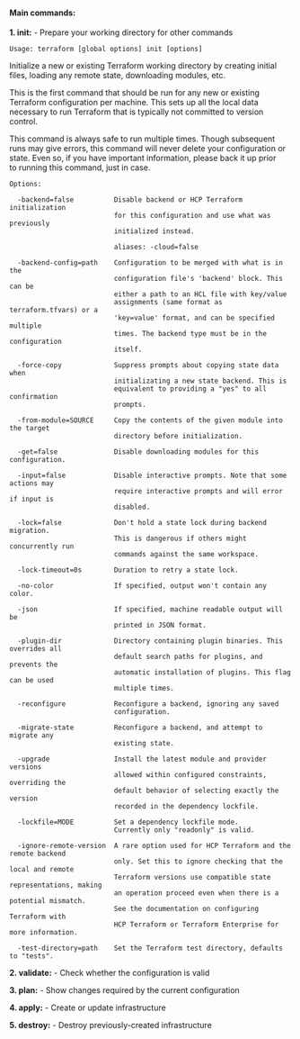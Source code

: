 #### Main commands:

**1. init:**          - Prepare your working directory for other commands
```
Usage: terraform [global options] init [options]
```
  Initialize a new or existing Terraform working directory by creating 
  initial files, loading any remote state, downloading modules, etc.   

  This is the first command that should be run for any new or existing 
  Terraform configuration per machine. This sets up all the local data 
  necessary to run Terraform that is typically not committed to version
  control.

  This command is always safe to run multiple times. Though subsequent runs
  may give errors, this command will never delete your configuration or
  state. Even so, if you have important information, please back it up prior        
  to running this command, just in case.
  
```
Options:

  -backend=false          Disable backend or HCP Terraform initialization
                          for this configuration and use what was previously        
                          initialized instead.

                          aliases: -cloud=false

  -backend-config=path    Configuration to be merged with what is in the
                          configuration file's 'backend' block. This can be
                          either a path to an HCL file with key/value
                          assignments (same format as terraform.tfvars) or a        
                          'key=value' format, and can be specified multiple
                          times. The backend type must be in the configuration      
                          itself.

  -force-copy             Suppress prompts about copying state data when
                          initializating a new state backend. This is
                          equivalent to providing a "yes" to all confirmation       
                          prompts.

  -from-module=SOURCE     Copy the contents of the given module into the target     
                          directory before initialization.

  -get=false              Disable downloading modules for this configuration.       

  -input=false            Disable interactive prompts. Note that some actions may   
                          require interactive prompts and will error if input is    
                          disabled.

  -lock=false             Don't hold a state lock during backend migration.
                          This is dangerous if others might concurrently run        
                          commands against the same workspace.

  -lock-timeout=0s        Duration to retry a state lock.

  -no-color               If specified, output won't contain any color.

  -json                   If specified, machine readable output will be
                          printed in JSON format.

  -plugin-dir             Directory containing plugin binaries. This overrides all  
                          default search paths for plugins, and prevents the        
                          automatic installation of plugins. This flag can be used  
                          multiple times.

  -reconfigure            Reconfigure a backend, ignoring any saved
                          configuration.

  -migrate-state          Reconfigure a backend, and attempt to migrate any
                          existing state.

  -upgrade                Install the latest module and provider versions
                          allowed within configured constraints, overriding the
                          default behavior of selecting exactly the version
                          recorded in the dependency lockfile.

  -lockfile=MODE          Set a dependency lockfile mode.
                          Currently only "readonly" is valid.

  -ignore-remote-version  A rare option used for HCP Terraform and the remote backend       
                          only. Set this to ignore checking that the local and remote       
                          Terraform versions use compatible state representations, making   
                          an operation proceed even when there is a potential mismatch.     
                          See the documentation on configuring Terraform with
                          HCP Terraform or Terraform Enterprise for more information.       

  -test-directory=path    Set the Terraform test directory, defaults to "tests".
  ```
  
**2. validate:**      - Check whether the configuration is valid
  
**3. plan:**          - Show changes required by the current configuration
  
**4. apply:**         - Create or update infrastructure
  
**5. destroy:**       - Destroy previously-created infrastructure
